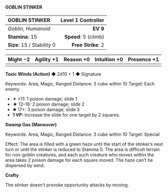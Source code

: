 #### GOBLIN STINKER

| GOBLIN STINKER             | **Level 1 Controller** |
| :------------------------- | ---------------------: |
| *Goblin, Humanoid*         |               **EV 9** |
| **Stamina**: 15            |   **Speed**: 5 (climb) |
| **Size**: 1S / Stability 0 |     **Free Strike**: 2 |

| **Might** −2 | **Agility** +1 | **Reason** +0 | **Intuition** +0 | **Presence** +1 |
| ------------ | -------------- | ------------- | ---------------- | --------------- |
|              |                |               |                  |                 |

**Toxic Winds (Action)** ◆ 2d10 + 1 ◆ Signature

Keywords: Area, Magic, Ranged
Distance: 3 cube within 10
Target: Each enemy

- ✦ ≤11: 1 poison damage; slide 1
- ★ 12–16: 2 poison damage; slide 2
- ✸ 17+: 3 poison damage; slide 3
- **1 VP:** Increase the slide for one target by 2 squares.

**Swamp Gas (Maneuver)**

Keywords: Area, Magic, Ranged
Distance: 3 cube within 10
Target: Special

Effect: The area is filled with a green haze until the start of the stinker’s next turn or until the stinker is reduced to Stamina 0. The area is difficult terrain for non-goblin creatures, and each such creature who moves within the area takes 2 poison damage for each square moved. The haze can’t be dispersed by wind.

**Crafty**

The stinker doesn’t provoke opportunity attacks by moving.
